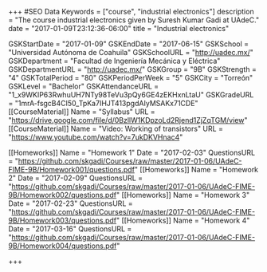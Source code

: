 +++
#SEO Data
Keywords = ["course", "industrial electronics"]
description = "The course industrial electronics given by Suresh Kumar Gadi at UAdeC."
date = "2017-01-09T23:12:36-06:00"
title = "Industrial electronics"

GSKStartDate = "2017-01-09"
GSKEndDate = "2017-06-15"
GSKSchool = "Universidad Autónoma de Coahuila"
GSKSchoolURL = "http://uadec.mx/"
GSKDepartment = "Facultad de Ingeniería Mecánica y Eléctrica"
GSKDepartmentURL = "http://uadec.mx/"
GSKGroup = "9B"
GSKStrength = "4"
GSKTotalPeriod = "80"
GSKPeriodPerWeek = "5"
GSKCity = "Torreón"
GSKLevel = "Bachelor"
GSKAttendanceURL = "1_x9WKIP63RwhuUH7NTy98TeVu3pQy6GE4zEKHxnLtaU"
GSKGradeURL = "1mrA-fsgcB4CI50_TpKa7IHJT413pgdAIyMSAKx71CDE"
[[CourseMaterial]]
    Name = "Syllabus"
    URL = "https://drive.google.com/file/d/0BzllW1KDpzoLd2Rjend1ZjZqTGM/view"
[[CourseMaterial]]
    Name = "Video: Working of transistors"
    URL = "https://www.youtube.com/watch?v=7ukDKVHnac4"

[[Homeworks]]
    Name = "Homework 1"
	Date = "2017-02-03"
    QuestionsURL = "https://github.com/skgadi/Courses/raw/master/2017-01-06/UAdeC-FIME-9B/Homework001/questions.pdf"
[[Homeworks]]
    Name = "Homework 2"
	Date = "2017-02-09"
    QuestionsURL = "https://github.com/skgadi/Courses/raw/master/2017-01-06/UAdeC-FIME-9B/Homework002/questions.pdf"
[[Homeworks]]
    Name = "Homework 3"
	Date = "2017-02-23"
    QuestionsURL = "https://github.com/skgadi/Courses/raw/master/2017-01-06/UAdeC-FIME-9B/Homework003/questions.pdf"
[[Homeworks]]
    Name = "Homework 4"
	Date = "2017-03-16"
    QuestionsURL = "https://github.com/skgadi/Courses/raw/master/2017-01-06/UAdeC-FIME-9B/Homework004/questions.pdf"

	
+++

<br />

<!--

[[CourseMaterial]]
    Name = "Syllabus"
    URL = "https://github.com/skgadi/Courses/raw/master/2016-07-12/FIME-5A/Circuitos%20el%C3%A9ctricos%20II.doc"

[[Homeworks]]
    Name = "Homework 1"
	Date = "2016-09-01"
    QuestionsURL = "https://github.com/skgadi/Courses/raw/master/2016-07-12/FIME-5A/Homework001/questions.pdf"
	AnswersURL = "http://github.com/skgadi/Courses/raw/master/2016-07-12/FIME-5A/Homework001/answers.pdf"
[[Homeworks]]
    Name = "Homework 2"
	Date = "2016-09-15"
    QuestionsURL = "https://github.com/skgadi/Courses/raw/master/2016-07-12/FIME-5A/Homework002/questions.pdf"
	AnswersURL = "http://github.com/skgadi/Courses/raw/master/2016-07-12/FIME-5A/Homework002/answers.pdf"
[[Homeworks]]
    Name = "Homework 3"
	Date = "2016-10-04"
    QuestionsURL = "https://github.com/skgadi/Courses/raw/master/2016-07-12/FIME-5A/Homework003/questions.pdf"
	AnswersURL = "http://github.com/skgadi/Courses/raw/master/2016-07-12/FIME-5A/Homework003/answers.pdf"

[[Exams]]
    Name = "Exam 1"
	Date = "2016-10-07"
    QuestionsURL = "https://github.com/skgadi/Courses/raw/master/2016-07-12/FIME-5A/Exam001/questions.pdf"
	AnswersURL = "https://github.com/skgadi/Courses/raw/master/2016-07-12/FIME-5A/Exam001/questions.pdf"
[[Exams]]
    Name = "Exam 2"
	Date = "2016-11-11"
    QuestionsURL = "https://github.com/skgadi/Courses/raw/master/2016-07-12/FIME-5A/Exam002/questions.pdf"
	AnswersURL = "http://github.com/skgadi/Courses/raw/master/2016-07-12/FIME-5A/Exam002/answers.pdf"

	-->